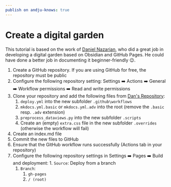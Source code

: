 ```yaml
---
publish on andju-knows: true
---
```

# Create a digital garden
This tutorial is based on the work of [Daniel Nazarian](https://www.danielnazarian.com/blog/posts/0d7a916e-cd8f-4931-82a5-f206ab1a938e/), who did a great job in developing a digital garden based on Obsidian and GitHub Pages. He could have done a better job in documenting it beginner-friendly 😉.

1. Create a GitHub repository. If you are using GitHub for free, the repository must be public
2. Configure the following repository setting: Settings ➡️ Actions ➡️ General ➡️ Workflow permissions ➡️ Read and write permissions
3. Clone your repository and add the following files from [Dan's Repository](https://github.com/dan1229/tutorial-obsidian-mkdocs-self-hosted):
	1. `deploy.yml` into the new subfolder `.github\workflows`
	2. `mkdocs.yml.basic` or `mkdocs.yml.adv` into the root (remove the `.basic` resp. `.adv` extension)
	3. `preprocess_dataviews.py` into the new subfolder `.scripts`
	4. Create an (empty) `extra.css` file in the new subfolder `.overrides` (otherwise the workflow will fail)
4. Create an index.md file
5. Commit the new files to GitHub
6. Ensure that the GitHub workflow runs successfully (Actions tab in your repository)
7. Configure the following repository settings in Settings ➡️ Pages ➡️ Build and deployment: 
		1. `Source`: Deploy from a branch
	1. `Branch`:
		1. `gh-pages`
		2. `/ (root)`